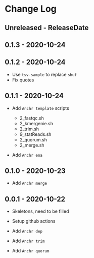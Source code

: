 # Change Log

## Unreleased - ReleaseDate

## 0.1.3 - 2020-10-24

## 0.1.2 - 2020-10-24

* Use `tsv-sample` to replace `shuf`
* Fix quotes

## 0.1.1 - 2020-10-24

* Add `Anchr template` scripts
  * 2_fastqc.sh
  * 2_kmergenie.sh
  * 2_trim.sh
  * 9_statReads.sh
  * 2_quorum.sh
  * 2_merge.sh

* Add `Anchr ena`

## 0.1.0 - 2020-10-23

* Add `Anchr merge`

## 0.0.1 - 2020-10-22

* Skeletons, need to be filled
* Setup github actions

* Add `Anchr dep`
* Add `Anchr trim`
* Add `Anchr quorum`

